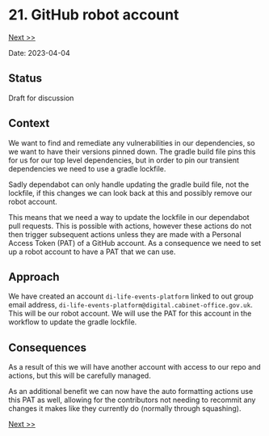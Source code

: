 # 21. GitHub robot account

[Next >>](0022-allow-application-to-manage-acquirer-queues.md)

Date: 2023-04-04

## Status

Draft for discussion

## Context

We want to find and remediate any vulnerabilities in our dependencies, so we want to have their versions pinned down.
The gradle build file pins this for us for our top level dependencies, but in order to pin our transient
dependencies we need to use a gradle lockfile.

Sadly dependabot can only handle updating the gradle build file, not the lockfile, if this changes we can look back at
this and possibly remove our robot account.

This means that we need a way to update the lockfile in our dependabot pull requests. This is possible with actions,
however these actions do not then trigger subsequent actions unless they are made with a Personal Access Token (PAT) of
a GitHub account. As a consequence we need to set up a robot account to have a PAT that we can use.

## Approach

We have created an account `di-life-events-platform` linked to out group email
address, `di-life-events-platform@digital.cabinet-office.gov.uk`. This will be our robot account. We will use the PAT
for this account in the workflow to update the gradle lockfile.

## Consequences

As a result of this we will have another account with access to our repo and actions, but this will be carefully
managed.

As an additional benefit we can now have the auto formatting actions use this PAT as well, allowing for the contributors
not needing to recommit any changes it makes like they currently do (normally through squashing).

[Next >>](0022-allow-application-to-manage-acquirer-queues.md)
